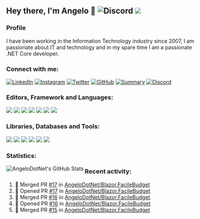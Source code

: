 ## Hey there, I'm Angelo 👋 ![Discord](https://img.shields.io/discord/830840397373898762?label=Discord) ![](https://countrush-prod.azurewebsites.net/l/badge/?repository=AngeloDotNet.AngeloDotNet)

### Profile
I have been working in the Information Technology industry since 2007, I am passionate about IT and technology and in my spare time I am a passionate .NET Core developer.<br>

### Connect with me:
<!--[![Gmail](https://img.shields.io/badge/gmail-%23B6000C.svg?style=for-the-badge&logo=gmail&logoColor=white)](mailto:angelo9871&commat;gmail.com)-->
[![LinkedIn](https://img.shields.io/badge/linkedin-%230077B5.svg?style=for-the-badge&logo=linkedin&logoColor=white)](https://www.linkedin.com/in/pirolaangelo/)
[![Instagram](https://img.shields.io/badge/instagram-%23E4405F.svg?style=for-the-badge&logo=instagram&logoColor=white)](https://www.instagram.com/angeloit87/)
[![Twitter](https://img.shields.io/badge/twitter-%2366B2FF.svg?style=for-the-badge&logo=twitter&logoColor=white)](https://twitter.com/angeloit87/)
[![GitHub](https://img.shields.io/badge/github-%23121011.svg?style=for-the-badge&logo=github&logoColor=white)](https://github.com/angelodotnet)
[![Summary](https://img.shields.io/badge/summary-%23990000.svg?style=for-the-badge&logo=github&logoColor=white)](https://resume.github.io/?AngeloDotNet)
[![Discord](https://img.shields.io/badge/discord-%237D45C6.svg?style=for-the-badge&logo=discord&logoColor=white)](https://discord.gg/JTDhH53Kya)

### Editors, Framework and Languages:
[![](https://img.shields.io/badge/visual_studio-%235C2D91.svg?style=for-the-badge&logo=visualstudio&logoColor=white)]()
[![](https://img.shields.io/badge/visual_studio_code-%230077B5.svg?style=for-the-badge&logo=visualstudiocode&logoColor=white)]()
[![](https://img.shields.io/badge/.NET-%23512BD4.svg?style=for-the-badge&logo=dotnet&logoColor=white)]()
[![](https://img.shields.io/badge/C%23-%2330A14E.svg?style=for-the-badge&logo=c-sharp&logoColor=white)]()
[![](https://img.shields.io/badge/html5-%23FF8000.svg?style=for-the-badge&logo=html5&logoColor=white)]()
[![](https://img.shields.io/badge/css3-%230066CC.svg?style=for-the-badge&logo=css3&logoColor=white)]()
[![](https://img.shields.io/badge/blazor-%237D45C6.svg?style=for-the-badge&logo=blazor&logoColor=white)]()

### Libraries, Databases and Tools:
[![](https://img.shields.io/badge/Mudblazor-%237D45C6.svg?style=for-the-badge&logo=blazor&logoColor=white)]()
[![](https://img.shields.io/badge/Bootstrap-%23121011.svg?style=for-the-badge&logo=bootstrap&logoColor=white)]()
[![](https://img.shields.io/badge/Microsoft%20SQL%20Sever-%23CC2927.svg?style=for-the-badge&logo=microsoft%20sql%20server&logoColor=white)]()
[![](https://img.shields.io/badge/sqlite-%230066CC.svg?style=for-the-badge&logo=sqlite&logoColor=white)]()
[![](https://img.shields.io/badge/docker-%230066CC.svg?style=for-the-badge&logo=docker&logoColor=white)]()
[![](https://img.shields.io/badge/git-%23990000.svg?style=for-the-badge&logo=git&logoColor=white)]()

### Statistics:
<img align="left" alt="AngeloDotNet's GitHub Stats" src="https://github-readme-stats.vercel.app/api?username=angelodotnet&show_icons=true&hide_border=true&count_private=true" />

### Recent activity:
<!--START_SECTION:activity-->
1. 🎉 Merged PR [#17](https://github.com/AngeloDotNet/Blazor.FacileBudget/pull/17) in [AngeloDotNet/Blazor.FacileBudget](https://github.com/AngeloDotNet/Blazor.FacileBudget)
2. 💪 Opened PR [#17](https://github.com/AngeloDotNet/Blazor.FacileBudget/pull/17) in [AngeloDotNet/Blazor.FacileBudget](https://github.com/AngeloDotNet/Blazor.FacileBudget)
3. 🎉 Merged PR [#16](https://github.com/AngeloDotNet/Blazor.FacileBudget/pull/16) in [AngeloDotNet/Blazor.FacileBudget](https://github.com/AngeloDotNet/Blazor.FacileBudget)
4. 💪 Opened PR [#16](https://github.com/AngeloDotNet/Blazor.FacileBudget/pull/16) in [AngeloDotNet/Blazor.FacileBudget](https://github.com/AngeloDotNet/Blazor.FacileBudget)
5. 🎉 Merged PR [#15](https://github.com/AngeloDotNet/Blazor.FacileBudget/pull/15) in [AngeloDotNet/Blazor.FacileBudget](https://github.com/AngeloDotNet/Blazor.FacileBudget)
<!--END_SECTION:activity-->
